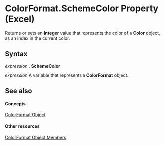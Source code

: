 
# ColorFormat.SchemeColor Property (Excel)

Returns or sets an  **Integer** value that represents the color of a **Color** object, as an index in the current color.


## Syntax

 _expression_ . **SchemeColor**

 _expression_ A variable that represents a **ColorFormat** object.


## See also


#### Concepts


[ColorFormat Object](9bb6bc1f-9886-d290-a336-068f84cad1a9.md)
#### Other resources


[ColorFormat Object Members](2cc12fcd-da0a-56cd-e223-cd0d32496e61.md)
